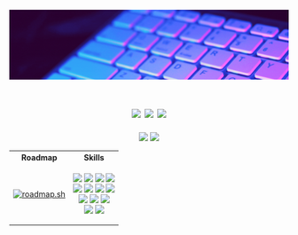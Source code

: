 <img src="Banner-GitHub.gif"></img>

<h1 align="center">
  <a href="mailto:falcettijr@gmail.com?subject=Olá%Sergio%20Falcetti"><img src="https://img.shields.io/badge/gmail-%23D14836.svg?&style=for-the-badge&logo=gmail&logoColor=white" /></a>
  <a href="https://www.linkedin.com/in/sergiofalcetti/"></a><img src="https://img.shields.io/badge/linkedin-%230077B5.svg?&style=for-the-badge&logo=linkedin&logoColor=white" />
  <img src="https://komarev.com/ghpvc/?username=falcettijr&style=for-the-badge"/>
  <br>
</h1>

<p align="center">
  <img height="50%" width="auto" src ="https://github-readme-stats.vercel.app/api?username=falcettijr&theme=github_dark_dimmed&bg_color=22272e&show_icons=true&hide=contribs,stars&hide_border=true&hide_title=true">
  <img height="50%" width="auto" src ="https://github-readme-stats.vercel.app/api/top-langs/?username=falcettijr&layout=compact&theme=github_dark_dimmed&bg_color=22272e&hide_border=true&hide_title=true">
</p>

<p align="center">
</p>
<table align="center">
<tr>
  <th>Roadmap</th> 
  <th>Skills</th>
</tr>
  <tr>
  <td><a href="https://roadmap.sh"><img src="https://api.roadmap.sh/v1-badge/tall/64419c43e272577374936c05?variant=dark" alt="roadmap.sh"/></a></td> 
  <td><p align="center">
  <img src="https://img.shields.io/badge/HTML5-E34F26?style=for-the-badge&logo=html5&logoColor=white" />
  <img src="https://img.shields.io/badge/CSS3-1572B6?style=for-the-badge&logo=css3&logoColor=white"/>
  <img src="https://img.shields.io/badge/JavaScript-F7DF1E?style=for-the-badge&logo=javascript&logoColor=black"/>
  <img src="https://img.shields.io/badge/React-61DAFB.svg?style=for-the-badge&logo=React&logoColor=black"/><br>
  <img src="https://img.shields.io/badge/Markdown-000000.svg?style=for-the-badge&logo=Markdown&logoColor=white"/>
  <img src="https://img.shields.io/badge/Tailwind-06B6D4.svg?style=for-the-badge&logo=Tailwind-CSS&logoColor=white"/>
  <img src="https://img.shields.io/badge/GIT-E44C30?style=for-the-badge&logo=git&logoColor=white"/>
  <img src="https://img.shields.io/badge/npm-CB3837.svg?style=for-the-badge&logo=npm&logoColor=white"/><br>
  <img src="https://img.shields.io/badge/Figma-F24E1E.svg?style=for-the-badge&logo=Figma&logoColor=white"/>
  <img src="https://img.shields.io/badge/Sass-CC6699.svg?style=for-the-badge&logo=Sass&logoColor=white"/>
  <img src="https://img.shields.io/badge/Typescript-1572B6?style=for-the-badge&logo=typescript&logoColor=white"/><br>
  <img src="https://img.shields.io/badge/Axios-000000.svg?style=for-the-badge&logo=Axios&logoColor=white"/>
  <img src="https://img.shields.io/badge/Zustand-000000.svg?style=for-the-badge&logo=Zustand&logoColor=white"/>

</p></td>
</tr>
</table>
